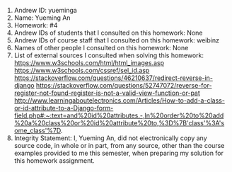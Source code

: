 1) Andrew ID: yueminga
2) Name: Yueming An
3) Homework: #4
4) Andrew IDs of students that I consulted on this homework: None
5) Andrew IDs of course staff that I consulted on this homework: weibinz
6) Names of other people I consulted on this homework: None
7) List of external sources I consulted when solving this homework:
    https://www.w3schools.com/html/html_images.asp
    https://www.w3schools.com/cssref/sel_id.asp
    https://stackoverflow.com/questions/46210637/redirect-reverse-in-django
    https://stackoverflow.com/questions/52747072/reverse-for-register-not-found-register-is-not-a-valid-view-function-or-pat
    http://www.learningaboutelectronics.com/Articles/How-to-add-a-class-or-id-attribute-to-a-Django-form-field.php#:~:text=and%20id%20attributes.-,In%20order%20to%20add%20a%20class%20or%20id%20attribute%20to,%3D%7B'class'%3A'some_class'%7D.
8) Integrity Statement: I, Yueming An, did not electronically copy any source code, in whole or in part, from any source, other than the course examples provided to me this semester, when preparing my solution for this homework assignment.
